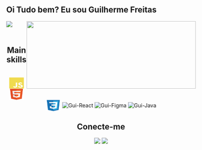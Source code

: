 ## Oi Tudo bem? Eu sou Guilherme Freitas 

<div>
  
  <img  height="180em" src="https://github-readme-stats.vercel.app/api?username=Guii-Freitas&show_icons=true&theme=transparent&include_all_commits=true&count_private=true"/>
  <img align="right"height="180em"width="450em" src="https://github-readme-stats.vercel.app/api/top-langs/?username=Guii-Freitas&theme=transparent&hide_border=false&&layout=compact"/>
  </a>
</div>
<br>

<div  align="center"> 
   <h2>Main skills </h2>
<div style="display: inline_block"><br>
  <img align="center" alt="Gui-Js" height="30" width="40" src="https://raw.githubusercontent.com/devicons/devicon/master/icons/javascript/javascript-plain.svg">
  <img align="center" alt="Gui-HTML" height="30" width="40" src="https://raw.githubusercontent.com/devicons/devicon/master/icons/html5/html5-original.svg">
  <img align="center" alt="Gui-CSS" height="30" width="40" src="https://raw.githubusercontent.com/devicons/devicon/master/icons/css3/css3-original.svg">
  <img align="center" alt="Gui-React" height="30" width="40" src="https://cdn.jsdelivr.net/gh/devicons/devicon/icons/react/react-original.svg" />
  <img align="center" alt="Gui-Figma" height="30" width="40" src="https://cdn.jsdelivr.net/gh/devicons/devicon/icons/figma/figma-original.svg" />
  <img align="center" alt="Gui-Java" height="30" width="40" src="https://cdn.jsdelivr.net/gh/devicons/devicon/icons/java/java-original.svg" />

<h2>Conecte-me</h2>
<div>
  <a href = "mailto:guilhermefreitas0972@gmail.com"><img src="https://img.shields.io/badge/-Gmail-%23333?style=for-the-badge&logo=gmail&logoColor=white" target="_blank"></a>
  <a href="https://www.linkedin.com/in/guilherme-freitas01/" target="_blank"><img src="https://img.shields.io/badge/-LinkedIn-%230077B5?style=for-the-badge&logo=linkedin&logoColor=white" target="_blank"></a> 
</div>
